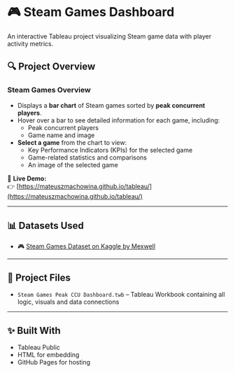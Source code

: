 # 🎮 Steam Games Dashboard

An interactive Tableau project visualizing Steam game data with player activity metrics.

## 🔍 Project Overview

### **Steam Games Overview**
- Displays a **bar chart** of Steam games sorted by **peak concurrent players**.
- Hover over a bar to see detailed information for each game, including:
  - Peak concurrent players
  - Game name and image
- **Select a game** from the chart to view:
  - Key Performance Indicators (KPIs) for the selected game
  - Game-related statistics and comparisons
  - An image of the selected game

🔗 **Live Demo:**  
👉 [https://mateuszmachowina.github.io/tableau/](https://mateuszmachowina.github.io/tableau/)

---

## 📊 Datasets Used

- 🎮 [Steam Games Dataset on Kaggle by Mexwell](https://www.kaggle.com/datasets/mexwell/steamgames)

---

## 📁 Project Files

- `Steam Games Peak CCU Dashboard.twb` – Tableau Workbook containing all logic, visuals and data connections

---

## ✨ Built With

- Tableau Public
- HTML for embedding
- GitHub Pages for hosting
